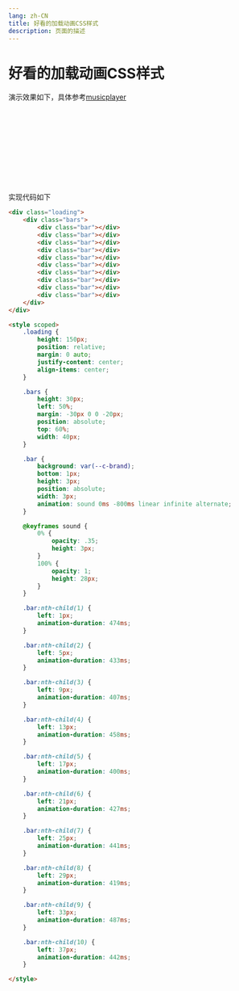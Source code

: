 ```yaml
---
lang: zh-CN  
title: 好看的加载动画CSS样式  
description: 页面的描述
---
```


# 好看的加载动画CSS样式

演示效果如下，具体参考[musicplayer](https://github.com/daodaolee/vuepress-plugin-awesome-musicplayer)

<div class="loading">
    <div class="bars">
        <div class="bar"></div>
        <div class="bar"></div>
        <div class="bar"></div>
        <div class="bar"></div>
        <div class="bar"></div>
        <div class="bar"></div>
        <div class="bar"></div>
        <div class="bar"></div>
        <div class="bar"></div>
        <div class="bar"></div>
    </div>
</div>

<style scoped>
.loading {
  height: 150px;
  position: relative;
  margin: 0 auto;
  justify-content: center;
  align-items: center;
}

.bars {
    height: 30px;
    left: 50%;
    margin: -30px 0 0 -20px;
    position: absolute;
    top: 60%;
    width: 40px;
}

.bar {
    background: var(--c-brand);
    bottom: 1px;
    height: 3px;
    position: absolute;
    width: 3px;
    animation: sound 0ms -800ms linear infinite alternate;
}

@keyframes sound {
    0% {
        opacity: .35;
        height: 3px;
    }
    100% {
        opacity: 1;
        height: 28px;
    }
}

.bar:nth-child(1) {
    left: 1px;
    animation-duration: 474ms;
}

.bar:nth-child(2) {
    left: 5px;
    animation-duration: 433ms;
}

.bar:nth-child(3) {
    left: 9px;
    animation-duration: 407ms;
}

.bar:nth-child(4) {
    left: 13px;
    animation-duration: 458ms;
}

.bar:nth-child(5) {
    left: 17px;
    animation-duration: 400ms;
}

.bar:nth-child(6) {
    left: 21px;
    animation-duration: 427ms;
}

.bar:nth-child(7) {
    left: 25px;
    animation-duration: 441ms;
}

.bar:nth-child(8) {
    left: 29px;
    animation-duration: 419ms;
}

.bar:nth-child(9) {
    left: 33px;
    animation-duration: 487ms;
}

.bar:nth-child(10) {
    left: 37px;
    animation-duration: 442ms;
}

</style>


实现代码如下

```html
<div class="loading">
    <div class="bars">
        <div class="bar"></div>
        <div class="bar"></div>
        <div class="bar"></div>
        <div class="bar"></div>
        <div class="bar"></div>
        <div class="bar"></div>
        <div class="bar"></div>
        <div class="bar"></div>
        <div class="bar"></div>
        <div class="bar"></div>
    </div>
</div>

<style scoped>
    .loading {
        height: 150px;
        position: relative;
        margin: 0 auto;
        justify-content: center;
        align-items: center;
    }

    .bars {
        height: 30px;
        left: 50%;
        margin: -30px 0 0 -20px;
        position: absolute;
        top: 60%;
        width: 40px;
    }

    .bar {
        background: var(--c-brand);
        bottom: 1px;
        height: 3px;
        position: absolute;
        width: 3px;
        animation: sound 0ms -800ms linear infinite alternate;
    }

    @keyframes sound {
        0% {
            opacity: .35;
            height: 3px;
        }
        100% {
            opacity: 1;
            height: 28px;
        }
    }

    .bar:nth-child(1) {
        left: 1px;
        animation-duration: 474ms;
    }

    .bar:nth-child(2) {
        left: 5px;
        animation-duration: 433ms;
    }

    .bar:nth-child(3) {
        left: 9px;
        animation-duration: 407ms;
    }

    .bar:nth-child(4) {
        left: 13px;
        animation-duration: 458ms;
    }

    .bar:nth-child(5) {
        left: 17px;
        animation-duration: 400ms;
    }

    .bar:nth-child(6) {
        left: 21px;
        animation-duration: 427ms;
    }

    .bar:nth-child(7) {
        left: 25px;
        animation-duration: 441ms;
    }

    .bar:nth-child(8) {
        left: 29px;
        animation-duration: 419ms;
    }

    .bar:nth-child(9) {
        left: 33px;
        animation-duration: 487ms;
    }

    .bar:nth-child(10) {
        left: 37px;
        animation-duration: 442ms;
    }

</style>
```  

<Comment></Comment>
